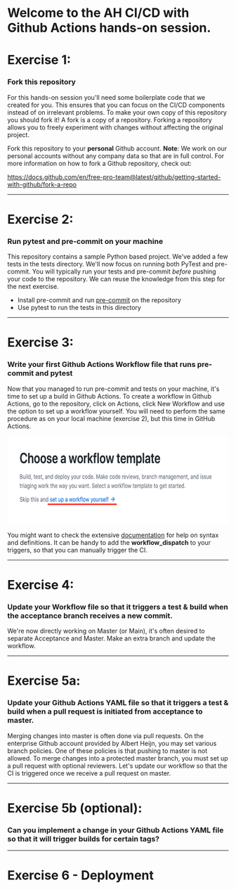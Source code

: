 # Welcome to the AH CI/CD with Github Actions hands-on session.



# Exercise 1:
### Fork this repository
For this hands-on session you'll need some boilerplate code that we created for you. This ensures that you can focus on the CI/CD components instead of on irrelevant problems. To make your own copy of this repository you should fork it! A fork is a copy of a repository. Forking a repository allows you to freely experiment with changes without affecting the original project.

Fork this repository to your **personal** Github account. **Note**: We work on our personal accounts without any company data so that are in full control. For more information on how to fork a Github repository, check out:

<https://docs.github.com/en/free-pro-team@latest/github/getting-started-with-github/fork-a-repo>

---
# Exercise 2:
### Run pytest and pre-commit on your machine
This repository contains a sample Python based project. We've added a few tests in the tests directory. We'll now focus on running both PyTest and pre-commit. You will typically run your tests and pre-commit _before_ pushing your code to the repository. We can reuse the knowledge from this step for the next exercise.
- Install pre-commit and run [pre-commit](https://pre-commit.com/) on the repository
- Use pytest to run the tests in this directory



---
# Exercise 3:
### Write your first Github Actions Workflow file that runs pre-commit and pytest
Now that you managed to run pre-commit and tests on your machine, it's time to set up a build in Github Actions. To create a workflow in Github Actions, go to the repository, click on Actions, click New Workflow and use the option to set up a workflow yourself. You will need to perform the same procedure as on your local machine (exercise 2), but this time in GitHub Actions.

<img src="static/github_workflow.png" height="200px">


You might want to check the extensive [documentation]( https://docs.github.com/en/free-pro-team@latest/actions) for help on syntax and definitions. It can be handy to add the **workflow_dispatch** to your triggers, so that you can manually trigger the CI.

---
# Exercise 4:
### Update your Workflow file so that it triggers a test & build when the acceptance branch receives a new commit.
We're now directly working on Master (or Main), it's often desired to separate Acceptance and Master. Make an extra branch and update the workflow.

---
# Exercise 5a:
### Update your Github Actions YAML file so that it triggers a test & build when a pull request is initiated from acceptance to master.
Merging changes into master is often done via pull requests. On the enterprise Github account provided by Albert Heijn, you may set various branch policies. One of these policies is that pushing to master is not allowed. To merge changes into a protected master branch, you must set up a pull request with optional reviewers. Let's update our workflow so that the CI is triggered once we receive a pull request on master.

---
# Exercise 5b (optional):
### Can you implement a change in your Github Actions YAML file so that it will trigger builds for certain tags?


---
# Exercise 6 - Deployment
